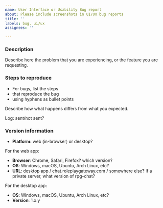 ```yaml
---
name: User Interface or Usability Bug report
about: Please include screenshots in UI/UX bug reports
title: ''
labels: bug, ui/ux
assignees: ''

---
```


<!-- A picture's worth a thousand words: PLEASE INCLUDE A SCREENSHOT :P -->

<!-- Please report security issues by email to security@fabric.pub -->

<!-- This is a bug report template. By following the instructions below and
filling out the sections with your information, you will help the us to get all
the necessary data to fix your issue.

You can also preview your report before submitting it. You may remove sections
that aren't relevant to your particular case.

Text between <!-- and --​> marks will be invisible in the report.
-->

### Description

Describe here the problem that you are experiencing, or the feature you are requesting.

### Steps to reproduce

- For bugs, list the steps
- that reproduce the bug
- using hyphens as bullet points

Describe how what happens differs from what you expected.

Log: sent/not sent?    <!-- You can send us the app's logs via the 'Report bug'
link on the 'Settings' page. Very important for hard-to-reproduce bugs. Please
file a bug here too! -->

<!-- Include screenshots if possible: you can drag and drop images below. -->

### Version information

<!-- IMPORTANT: please answer the following questions, to help us narrow down the problem -->

- **Platform**: web (in-browser) or desktop?

For the web app:

- **Browser**: Chrome, Safari, Firefox? which version?
- **OS**: Windows, macOS, Ubuntu, Arch Linux, etc?
- **URL**: desktop app / chat.roleplaygateway.com / somewhere else? If a private server, what version of rpg-chat?

For the desktop app:

- **OS**: Windows, macOS, Ubuntu, Arch Linux, etc?
- **Version**: 1.x.y <!-- check the user settings panel if unsure -->
